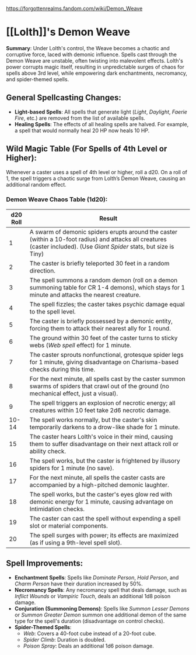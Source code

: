 https://forgottenrealms.fandom.com/wiki/Demon_Weave

# [[Lolth]]'s Demon Weave

**Summary**: Under Lolth's control, the Weave becomes a chaotic and corruptive force, laced with demonic influence. Spells cast through the Demon Weave are unstable, often twisting into malevolent effects. Lolth's power corrupts magic itself, resulting in unpredictable surges of chaos for spells above 3rd level, while empowering dark enchantments, necromancy, and spider-themed spells.

## General Spellcasting Changes:
- **Light-based Spells**: All spells that generate light (*Light*, *Daylight*, *Faerie Fire*, etc.) are removed from the list of available spells.
- **Healing Spells**: The effects of all healing spells are halved. For example, a spell that would normally heal 20 HP now heals 10 HP.

## Wild Magic Table (For Spells of 4th Level or Higher):
Whenever a caster uses a spell of 4th level or higher, roll a d20. On a roll of 1, the spell triggers a chaotic surge from Lolth’s Demon Weave, causing an additional random effect.

### Demon Weave Chaos Table (1d20):

| **d20 Roll** | **Result**                                                                 |
|--------------|----------------------------------------------------------------------------|
| 1            | A swarm of demonic spiders erupts around the caster (within a 10-foot radius) and attacks all creatures (caster included). (Use *Giant Spider* stats, but size is Tiny) |
| 2            | The caster is briefly teleported 30 feet in a random direction.            |
| 3            | The spell summons a random demon (roll on a demon summoning table for CR 1-4 demons), which stays for 1 minute and attacks the nearest creature. |
| 4            | The spell fizzles; the caster takes psychic damage equal to the spell level. |
| 5            | The caster is briefly possessed by a demonic entity, forcing them to attack their nearest ally for 1 round. |
| 6            | The ground within 30 feet of the caster turns to sticky webs (*Web spell* effect) for 1 minute. |
| 7            | The caster sprouts nonfunctional, grotesque spider legs for 1 minute, giving disadvantage on Charisma-based checks during this time. |
| 8            | For the next minute, all spells cast by the caster summon swarms of spiders that crawl out of the ground (no mechanical effect, just a visual). |
| 9            | The spell triggers an explosion of necrotic energy; all creatures within 10 feet take 2d6 necrotic damage. |
| 10-14        | The spell works normally, but the caster's skin temporarily darkens to a drow-like shade for 1 minute. |
| 15           | The caster hears Lolth's voice in their mind, causing them to suffer disadvantage on their next attack roll or ability check. |
| 16           | The spell works, but the caster is frightened by illusory spiders for 1 minute (no save). |
| 17           | For the next minute, all spells the caster casts are accompanied by a high-pitched demonic laughter. |
| 18           | The spell works, but the caster's eyes glow red with demonic energy for 1 minute, causing advantage on Intimidation checks. |
| 19           | The caster can cast the spell without expending a spell slot or material components. |
| 20           | The spell surges with power; its effects are maximized (as if using a 9th-level spell slot). |

## Spell Improvements:
- **Enchantment Spells**: Spells like *Dominate Person*, *Hold Person*, and *Charm Person* have their duration increased by 50%.
- **Necromancy Spells**: Any necromancy spell that deals damage, such as *Inflict Wounds* or *Vampiric Touch*, deals an additional 1d8 poison damage.
- **Conjuration (Summoning Demons)**: Spells like *Summon Lesser Demons* or *Summon Greater Demon* summon one additional demon of the same type for the spell's duration (disadvantage on control checks).
- **Spider-Themed Spells**:
  - *Web*: Covers a 40-foot cube instead of a 20-foot cube.
  - *Spider Climb*: Duration is doubled.
  - *Poison Spray*: Deals an additional 1d6 poison damage.
